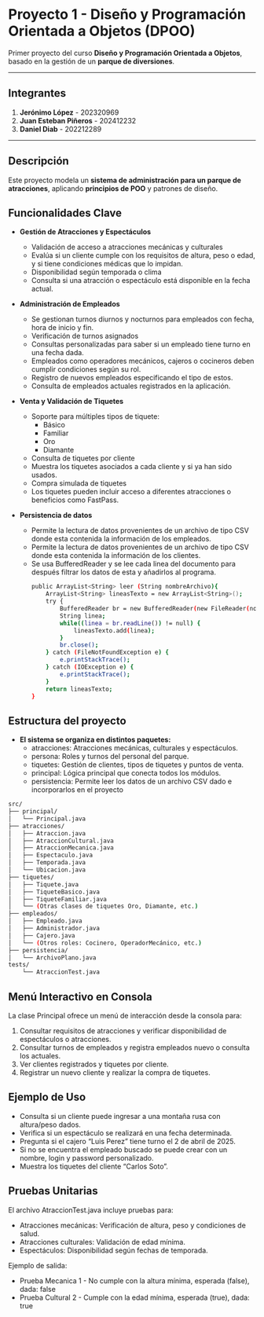 # Proyecto 1 - Diseño y Programación Orientada a Objetos (DPOO)  
Primer proyecto del curso **Diseño y Programación Orientada a Objetos**, basado en la gestión de un **parque de diversiones**.  

---

## Integrantes  
1. **Jerónimo López** - 202320969  
2. **Juan Esteban Piñeros** - 202412232  
3. **Daniel Diab** - 202212289  

---

## Descripción  
Este proyecto modela un **sistema de administración para un parque de atracciones**, aplicando **principios de POO** y patrones de diseño.  

## Funcionalidades Clave

- **Gestión de Atracciones y Espectáculos**  
  - Validación de acceso a atracciones mecánicas y culturales  
  - Evalúa si un cliente cumple con los requisitos de altura, peso o edad, y si tiene condiciones médicas que lo impidan.  
  - Disponibilidad según temporada o clima  
  - Consulta si una atracción o espectáculo está disponible en la fecha actual.  

- **Administración de Empleados**  
  - Se gestionan turnos diurnos y nocturnos para empleados con fecha, hora de inicio y fin.  
  - Verificación de turnos asignados  
  - Consultas personalizadas para saber si un empleado tiene turno en una fecha dada.  
  - Empleados como operadores mecánicos, cajeros o cocineros deben cumplir condiciones según su rol.
  - Registro de nuevos empleados especificando el tipo de estos.
  - Consulta de empleados actuales registrados en la aplicación. 

- **Venta y Validación de Tiquetes**  
  - Soporte para múltiples tipos de tiquete:  
    - Básico  
    - Familiar  
    - Oro  
    - Diamante  
  - Consulta de tiquetes por cliente  
  - Muestra los tiquetes asociados a cada cliente y si ya han sido usados.  
  - Compra simulada de tiquetes  
  - Los tiquetes pueden incluir acceso a diferentes atracciones o beneficios como FastPass.
    
- **Persistencia de datos**  
  - Permite la lectura de datos provenientes de un archivo de tipo CSV donde esta contenida la información de los empleados.
  - Permite la lectura de datos provenientes de un archivo de tipo CSV donde esta contenida la información de los clientes.
  - Se usa BufferedReader y se lee cada linea del documento para después filtrar los datos de esta y añadirlos al programa.
    ```bash
    public ArrayList<String> leer (String nombreArchivo){
		ArrayList<String> lineasTexto = new ArrayList<String>();
		try {
			BufferedReader br = new BufferedReader(new FileReader(nombreArchivo));
			String linea;
			while((linea = br.readLine()) != null) {
				lineasTexto.add(linea);
			}
			br.close();
		} catch (FileNotFoundException e) {
			e.printStackTrace();
		} catch (IOException e) {
			e.printStackTrace();
		}
		return lineasTexto;
	}
    ```

## Estructura del proyecto

- **El sistema se organiza en distintos paquetes:**
	-	atracciones: Atracciones mecánicas, culturales y espectáculos.
	-	persona: Roles y turnos del personal del parque.
	-	tiquetes: Gestión de clientes, tipos de tiquetes y puntos de venta.
	-	principal: Lógica principal que conecta todos los módulos.
 	-	persistencia: Permite leer los datos de un archivo CSV dado e incorporarlos en el proyecto	
 
```bash
src/
├── principal/
│   └── Principal.java  
├── atracciones/
│   ├── Atraccion.java
│   ├── AtraccionCultural.java
│   ├── AtraccionMecanica.java
│   ├── Espectaculo.java 
│   ├── Temporada.java 
│   └── Ubicacion.java 
├── tiquetes/
│   ├── Tiquete.java 
│   ├── TiqueteBasico.java 
│   ├── TiqueteFamiliar.java
│   └── (Otras clases de tiquetes Oro, Diamante, etc.)
├── empleados/
│   ├── Empleado.java
│   ├── Administrador.java
│   ├── Cajero.java      
│   └── (Otros roles: Cocinero, OperadorMecánico, etc.)
├── persistencia/
│   └── ArchivoPlano.java
tests/
    └── AtraccionTest.java
```

## Menú Interactivo en Consola

La clase Principal ofrece un menú de interacción desde la consola para:
1.	Consultar requisitos de atracciones y verificar disponibilidad de espectáculos o atracciones.
2.	Consultar turnos de empleados y registra empleados nuevo o consulta los actuales.
3.	Ver clientes registrados y tiquetes por cliente.
4.	Registrar un nuevo cliente y realizar la compra de tiquetes.

## Ejemplo de Uso
-	Consulta si un cliente puede ingresar a una montaña rusa con altura/peso dados.
-	Verifica si un espectáculo se realizará en una fecha determinada.
-	Pregunta si el cajero “Luis Perez” tiene turno el 2 de abril de 2025.
-	Si no se encuentra el empleado buscado se puede crear con un nombre, login y password personalizado.
-	Muestra los tiquetes del cliente “Carlos Soto”.

## Pruebas Unitarias

El archivo AtraccionTest.java incluye pruebas para:

- Atracciones mecánicas: Verificación de altura, peso y condiciones de salud.
- Atracciones culturales: Validación de edad mínima.
- Espectáculos: Disponibilidad según fechas de temporada.

Ejemplo de salida:
- Prueba Mecanica 1 - No cumple con la altura mínima, esperada (false), dada: false  
- Prueba Cultural 2 - Cumple con la edad mínima, esperada (true), dada: true  
